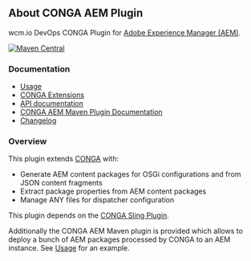 ## About CONGA AEM Plugin

wcm.io DevOps CONGA Plugin for [Adobe Experience Manager (AEM)][aem].

[![Maven Central](https://maven-badges.herokuapp.com/maven-central/io.wcm.devops.conga.plugins/io.wcm.devops.conga.plugins.aem/badge.svg)](https://maven-badges.herokuapp.com/maven-central/io.wcm.devops.conga.plugins/io.wcm.devops.conga.plugins.aem)


### Documentation

* [Usage][usage]
* [CONGA Extensions][extensions]
* [API documentation][apidocs]
* [CONGA AEM Maven Plugin Documentation][plugindocs]
* [Changelog][changelog]


### Overview

This plugin extends [CONGA][conga] with:

* Generate AEM content packages for OSGi configurations and from JSON content fragments
* Extract package properties from AEM content packages
* Manage ANY files for dispatcher configuration

This plugin depends on the [CONGA Sling Plugin][conga-sling].

Additionally the CONGA AEM Maven plugin is provided which allows to deploy a bunch of AEM packages processed by CONGA to an AEM instance. See [Usage][usage] for an example.


[usage]: usage.html
[extensions]: extensions.html
[apidocs]: conga-aem-plugin/apidocs/
[plugindocs]: conga-aem-maven-plugin/plugin-info.html
[changelog]: changes-report.html
[aem]: http://www.adobe.com/solutions/web-experience-management.html
[conga]: http://devops.wcm.io/conga/
[conga-sling]: http://devops.wcm.io/conga/plugins/sling/
